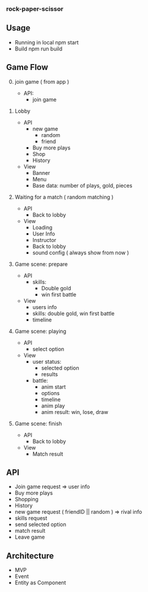 ### rock-paper-scissor

## Usage
- Running in local
npm start 
- Build
npm run build

## Game Flow
0. join game ( from app )
    - API: 
        + join game

1. Lobby
    - API
        + new game 
            * random
            * friend
        + Buy more plays
        + Shop
        + History
    - View
        + Banner
        + Menu
        + Base data: number of plays, gold, pieces

2.  Waiting for a match ( random matching )    
    - API
        + Back to lobby
    - View
        + Loading
        + User Info
        + Instructor
        + Back to lobby
        + sound config ( always show from now )

3.  Game scene: prepare
    - API
        + skills: 
            * Double gold
            * win first battle
    - View 
        + users info
        + skills: double gold, win first battle
        + timeline

4.  Game scene: playing
    - API
        + select option
    - View
        + user status: 
            * selected option
            * results
        + battle: 
            * anim start
            * options
            * timeline
            * anim play
            * anim result: win, lose, draw

5.  Game scene: finish
    - API
        + Back to lobby
    - View
        + Match result

## API
+ Join game request => user info 
+ Buy more plays
+ Shopping
+ History
+ new game request ( friendID || random ) => rival info 
+ skills request
+ send selected option
+ match result
+ Leave game

## Architecture
+ MVP
+ Event
+ Entity as Component
